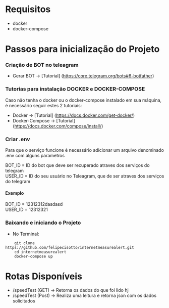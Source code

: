 # Requisitos 
* docker 
* docker-compose 

# Passos para inicialização do Projeto

### Criação de BOT no teleagram
* Gerar BOT -> [Tutorial] (https://core.telegram.org/bots#6-botfather)
### Tutorias para instalação DOCKER e DOCKER-COMPOSE
Caso não tenha o docker ou o docker-compose instalado em sua máquina, é necessário seguir estes 2 tutoriais: 

* Docker -> [Tutorial] (https://docs.docker.com/get-docker/)
* Docker-Compose -> [Tutorial] (https://docs.docker.com/compose/install/)

### Criar .env 
Para que o serviço funcione é necessário adicionar um arquivo denominado .env com alguns parametros 

BOT_ID = ID do bot que deve ser recuperado atraves dos serviços do telegram   
USER_ID = ID do seu usuário no Teleagram, que de ser atraves dos serviços do telegram 
#### Exemplo 
BOT_ID = 12312312dasdasd  
USER_ID = 12312321  
### Baixando e iniciando o Projeto
* No Terminal: 

```language
    git clone https://github.com/felipecisotto/internetmeasurealert.git
    cd internetmeasurealert
    docker-compose up 
```

# Rotas Disponíveis 
* /speedTest (GET) -> Retorna os dados do que foi lido hj
* /speedTest (Post) -> Realiza uma leitura e retorna json com os dados solicitados

